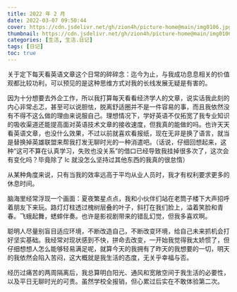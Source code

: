 ```yaml
---
title: 2022 年 2 月
date: 2022-03-07 09:50:44 
cover: https://cdn.jsdelivr.net/gh/zion4h/picture-home@main/img0106.jpg
thumbnail: https://cdn.jsdelivr.net/gh/zion4h/picture-home@main/img0106.jpg
categories: [生活, 生活.日记]
tags: [日记]
toc: true
---
```

关于定下每天看英语文章这个日常的碎碎念：迄今为止，与我成功息息相关的价值观都比较功利，可以预见的是这种思维方式对我的长线发展无疑是有害的。
<!--more-->
因为十分想要去外企工作，所以我打算每天看看经济学人的文章，说实话我此刻的内心非常忐忑，甚至可以说胆怯，脱离舒适圈并不是一件容易的事，而且我依然没有不得不这么做的理由来说服自己。理想情况下，学好英语不仅拓宽了我专业知识的吸收渠道还能提高面对英语技术文章的接收速度，但我真的能做的吗。也许天天看英语文章，也没什么效果，不过以前就喜欢看报纸，现在无非是换了语言，就当是替换掉英雄联盟来帮我打发无聊时光的一种消遣吧。（话说，仔细回想起来，这种“这可不算在认真学习，失败也没关系”的借口已经导致我挂掉很多次了，这次会有变化吗？毕竟除了 lc 就没怎么坚持过其他东西的我真的很怠惰）

从某种角度来说，只有当我的效率远高于平均从业人员时，我才有权利要求更多的休息时间。

脑海里经常浮现一个画面：夏夜繁星点点，我和小伙伴们站在老筒子楼下大声招呼着朋友下来玩。路灯灯柱透过槐树层叠的叶子，斜打在我们脸上，溢着笑脸和青春。飞蛾起舞，蟋蟀伴奏。也许是影视剧带来的错乱幻觉，但我多喜欢啊。

聪明人尽量别盲目适应环境，不断改造自己，不断改变环境，给自己未来抓机会打好坚实基础。我经常对现状感到不快，拼命去改变，一开始我觉得我太娇惯了，但仔细想想人怎么能够轻易满足呢，就算今天的我拥有了昨天的我想要的一切，明天的我依然会陷入苦闷，这大概就是我生活的态度，无关乎幸福与否。

经历过痛苦的两周隔离后，我总算明白阳光、通风和宽敞空间于我生活的必要性，以及平日无聊时光的可贵。虽然学校全报销，但心累过后实在不敢体验第二次。
